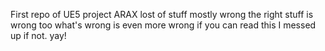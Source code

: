 First repo of UE5 project ARAX
lost of stuff mostly wrong
the right stuff is wrong too
what's wrong is even more wrong
if you can read this I messed up
if not. yay!
